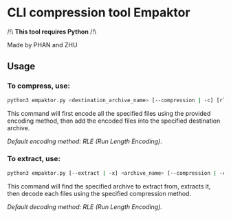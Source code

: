 # CLI compression tool Empaktor

/!\ **This tool requires Python** /!\

Made by PHAN and ZHU

## Usage

### To compress, use:

```bash
python3 empaktor.py <destination_archive_name> [--compression | -c] [rle | huffman | bwt] <file1> <file2> ...
```

This command will first encode all the specified files using the provided encoding method, then add the encoded files into the specified destination archive.

_Default encoding method: RLE (Run Length Encoding)_.

### To extract, use:

```bash
python3 empaktor.py [--extract | -x] <archive_name> [--compression | -c] [rle | huffman | bwt]
```

This command will find the specified archive to extract from, extracts it, then decode each files using the specified compression method.

_Default decoding method: RLE (Run Length Encoding)._
